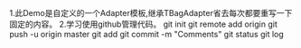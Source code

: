 1.此Demo是自定义的一个Adapter模板,继承TBagAdapter省去每次都要重写一下固定的内容。
2.学习使用github管理代码。
git init
git remote add origin 
git push -u origin master
git add
git commit -m "Comments"
git status
git log


